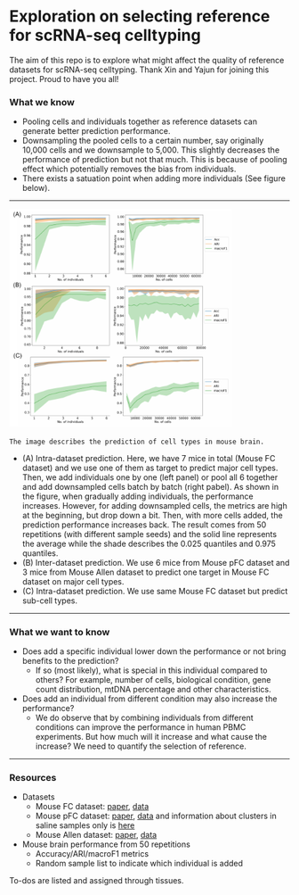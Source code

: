 # Exploration on selecting reference for scRNA-seq celltyping
The aim of this repo is to explore what might affect the quality of reference datasets for scRNA-seq celltyping. Thank Xin and Yajun for joining this project. Proud to have you all!

### What we know
- Pooling cells and individuals together as reference datasets can generate better prediction performance.
- Downsampling the pooled cells to a certain number, say originally 10,000 cells and we downsample to 5,000. This slightly decreases the performance of prediction but not that much. This is because of pooling effect which potentially removes the bias from individuals.
- There exists a satuation point when adding more individuals (See figure below). 

---
<img 
    src="./FigureS9.pdf" 
    raw=true
    width=400
/>

`The image describes the prediction of cell types in mouse brain.`

- (A) Intra-dataset prediction. Here, we have 7 mice in total (Mouse FC dataset) and we use one of them as target to predict major cell types. Then, we add individuals one by one (left panel) or pool all 6 together and add downsampled cells batch by batch (right pabel). As shown in the figure, when gradually adding individuals, the performance increases. However, for adding downsampled cells, the metrics are high at the beginning, but drop down a bit. Then, with more cells added, the prediction performance increases back. The result comes from 50 repetitions (with different sample seeds) and the solid line represents the average while the shade describes the 0.025 quantiles and 0.975 quantiles.
- (B) Inter-dataset prediction. We use 6 mice from Mouse pFC dataset and 3 mice from Mouse Allen dataset to predict one target in Mouse FC dataset on major cell types. 
- (C) Intra-dataset prediction. We use same Mouse FC dataset but predict sub-cell types. 
---

### What we want to know
- Does add a specific individual lower down the performance or not bring benefits to the prediction?
    - If so (most likely), what is special in this individual compared to others? For example, number of cells, biological condition, gene count distribution, mtDNA percentage and other characteristics.
- Does add an individual from different condition may also increase the performance?
    - We do observe that by combining individuals from different conditions can improve the performance in human PBMC experiments. But how much will it increase and what cause the increase? We need to quantify the selection of reference. 

---

### Resources

- Datasets
    - Mouse FC dataset: [paper](https://doi.org/10.1016/j.cell.2018.07.028), [data](http://dropviz.org/)
    - Mouse pFC dataset: [paper](https://doi.org/10.1038/s41467-019-12054-3), [data](https://www.ncbi.nlm.nih.gov/geo/query/acc.cgi?acc=GSE124952) and information about clusters in saline samples only is [here](http://djeknad.pythonanywhere.com/download/)
    - Mouse Allen dataset: [paper](https://doi.org/10.1016/j.cell.2021.04.021), [data](https://portal.brain-map.org/atlases-and-data/rnaseq/mouse-whole-cortex-and-hippocampus-10x)
- Mouse brain performance from 50 repetitions
    - Accuracy/ARI/macroF1 metrics
    - Random sample list to indicate which individual is added


To-dos are listed and assigned through tissues. 
